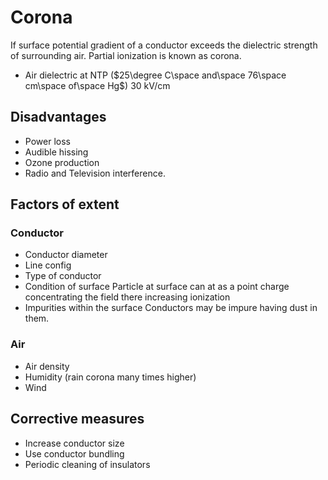 # Corona
If surface potential gradient of a conductor exceeds the dielectric strength of surrounding air. Partial ionization is known as corona.

- Air dielectric at NTP ($25\degree C\space and\space 76\space cm\space of\space Hg$) 30 kV/cm

## Disadvantages
- Power loss
- Audible hissing
- Ozone production
- Radio and Television interference.

## Factors of extent
### Conductor
- Conductor diameter
- Line config
- Type of conductor
- Condition of surface
	Particle at surface can at as a point charge concentrating the field there increasing ionization
- Impurities within the surface
	Conductors may be impure having dust in them.
### Air
- Air density
- Humidity (rain corona many times higher)
- Wind

## Corrective measures
- Increase conductor size
- Use conductor bundling
- Periodic cleaning of insulators